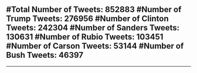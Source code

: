 #Total Number of Tweets: 852883 
#Number of Trump Tweets: 276956
#Number of Clinton Tweets: 242304
#Number of Sanders Tweets: 130631
#Number of Rubio Tweets: 103451
#Number of Carson Tweets: 53144
#Number of Bush Tweets: 46397
---
---
